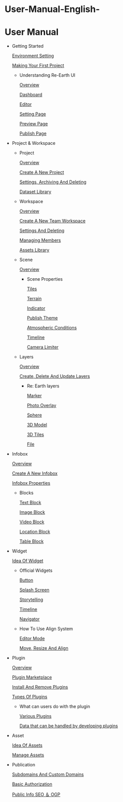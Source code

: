 # User-Manual-English-
# User Manual

- Getting Started
    
    [Environment Setting](https://github.com/CS-eukarya/User-Manual-English-/blob/Getting-Started/Environment%20Setting.md)
    
    [Making Your First Project](https://github.com/CS-eukarya/User-Manual-English-/blob/Getting-Started/Making%20Your%20First%20Project.md)
    
    - Understanding Re-Earth UI
        
        [Overview](https://github.com/CS-eukarya/User-Manual-English-/blob/Understanding-Re-Earth-UI/Overview%20for%20Understanding%20Re-Earth%20UI.md)
        
        [Dashboard](https://github.com/CS-eukarya/User-Manual-English-/blob/Understanding-Re-Earth-UI/Dashboard.md)
        
        [Editor](https://github.com/CS-eukarya/User-Manual-English-/blob/Understanding-Re-Earth-UI/Editor.md)
        
        [Setting Page](https://github.com/CS-eukarya/User-Manual-English-/blob/Understanding-Re-Earth-UI/Setting%20Page.md)
        
        [Preview Page](https://github.com/CS-eukarya/User-Manual-English-/blob/Understanding-Re-Earth-UI/Preview%20Page.md)
        
        [Publish Page](https://github.com/CS-eukarya/User-Manual-English-/blob/Understanding-Re-Earth-UI/Publish%20Page.md)
        
- Project & Workspace
    - Project
        
        [Overview](https://github.com/CS-eukarya/User-Manual-English-/blob/96d54ce0b2045e18fe263998655997c0a0c9a073/Overview%20for%20Project.md)
        
        [Create A New Project](https://github.com/CS-eukarya/User-Manual-English-/blob/96d54ce0b2045e18fe263998655997c0a0c9a073/Create%20A%20New%20Project.md)
        
        [Settings, Archiving And Deleting](https://github.com/CS-eukarya/User-Manual-English-/blob/96d54ce0b2045e18fe263998655997c0a0c9a073/Settings%2C%20Archiving%20And%20Deleting.md)
        
        [Dataset Library](https://github.com/CS-eukarya/User-Manual-English-/blob/96d54ce0b2045e18fe263998655997c0a0c9a073/Dataset%20Library.md)
        
    - Workspace
        
        [Overview](https://github.com/CS-eukarya/User-Manual-English-/blob/5efc259110ffba26524fa9f281c5405d8581b5d1/Overview%20for%20workspace.md)
        
        [Create A New Team Workspace](https://github.com/CS-eukarya/User-Manual-English-/blob/5efc259110ffba26524fa9f281c5405d8581b5d1/Create%20A%20New%20Team%20Workspace.md)
        
        [Settings And Deleting](https://github.com/CS-eukarya/User-Manual-English-/blob/5efc259110ffba26524fa9f281c5405d8581b5d1/Settings%20And%20Deleting.md)
        
        [Managing Members](https://github.com/CS-eukarya/User-Manual-English-/blob/5efc259110ffba26524fa9f281c5405d8581b5d1/Managing%20Members.md)
        
        [Assets Library](https://github.com/CS-eukarya/User-Manual-English-/blob/5efc259110ffba26524fa9f281c5405d8581b5d1/Assets%20Library.md)
        
    - Scene
        
        [Overview](https://github.com/CS-eukarya/User-Manual-English-/blob/3c5ed956a9ffc94cbd543ddfe0a9a54465b87c82/Overview%20for%20Scene.md)
        
        - Scene Properties
            
            [Tiles ](https://github.com/CS-eukarya/User-Manual-English-/blob/c34dbd7baddd02b2a04d4b0f5b4688af9a2eb945/Tiles.md)
            
            [Terrain](https://github.com/CS-eukarya/User-Manual-English-/blob/c34dbd7baddd02b2a04d4b0f5b4688af9a2eb945/Terrain.md)
            
            [Indicator](https://github.com/CS-eukarya/User-Manual-English-/blob/c34dbd7baddd02b2a04d4b0f5b4688af9a2eb945/Indicator.md)
            
            [Publish Theme ](https://github.com/CS-eukarya/User-Manual-English-/blob/c34dbd7baddd02b2a04d4b0f5b4688af9a2eb945/Publish%20Theme.md)
            
            [Atmospheric Conditions ](https://github.com/CS-eukarya/User-Manual-English-/blob/c34dbd7baddd02b2a04d4b0f5b4688af9a2eb945/Atmospheric%20Conditions.md)
            
            [Timeline ](https://github.com/CS-eukarya/User-Manual-English-/blob/c34dbd7baddd02b2a04d4b0f5b4688af9a2eb945/Timeline%20for%20Scene.md)
            
            [Camera Limiter](https://github.com/CS-eukarya/User-Manual-English-/blob/c34dbd7baddd02b2a04d4b0f5b4688af9a2eb945/Camera%20Limiter.md)
            
    - Layers
        
        [Overview](https://github.com/CS-eukarya/User-Manual-English-/blob/8f4c780b9e4c8c6a5eef4fa998fa4838ed4a6adf/Overview%20for%20Layer.md)
        
        [Create, Delete And Update Layers ](https://github.com/CS-eukarya/User-Manual-English-/blob/8f4c780b9e4c8c6a5eef4fa998fa4838ed4a6adf/Create%2C%20Delete%20And%20Update%20Layers.md)
        
        - Re: Earth layers
            
            [Marker](https://github.com/CS-eukarya/User-Manual-English-/blob/fd8b66d91369ac5f97d02439c38f67ac4fdcab76/Marker.md)
            
            [Photo Overlay](https://github.com/CS-eukarya/User-Manual-English-/blob/fd8b66d91369ac5f97d02439c38f67ac4fdcab76/Photo%20Overlay.md)
            
            [Sphere](https://github.com/CS-eukarya/User-Manual-English-/blob/fd8b66d91369ac5f97d02439c38f67ac4fdcab76/Sphere.md)
            
            [3D Model](https://github.com/CS-eukarya/User-Manual-English-/blob/fd8b66d91369ac5f97d02439c38f67ac4fdcab76/3D%20Model.md)
            
            [3D Tiles](https://github.com/CS-eukarya/User-Manual-English-/blob/fd8b66d91369ac5f97d02439c38f67ac4fdcab76/3D%20Tiles.md)
            
            [File](https://github.com/CS-eukarya/User-Manual-English-/blob/fd8b66d91369ac5f97d02439c38f67ac4fdcab76/File.md)
            
- Infobox
    
    [Overview ](https://github.com/CS-eukarya/User-Manual-English-/blob/d67b077c0cc0b60a31390c1c0ce7b71574d3f759/Overview%20for%20Info%20Box.md)
    
    [Create A New Infobox](https://github.com/CS-eukarya/User-Manual-English-/blob/d67b077c0cc0b60a31390c1c0ce7b71574d3f759/Create%20A%20New%20Infobox.md)
    
    [Infobox Properties ](https://github.com/CS-eukarya/User-Manual-English-/blob/d67b077c0cc0b60a31390c1c0ce7b71574d3f759/Infobox%20Properties.md)
    
    - Blocks
        
        [Text Block ](https://github.com/CS-eukarya/User-Manual-English-/blob/5cd3059b06e1c90d3966a0af4af0990ec00c3326/Text%20Block.md)
        
        [Image Block ](https://github.com/CS-eukarya/User-Manual-English-/blob/5cd3059b06e1c90d3966a0af4af0990ec00c3326/Image%20Block.md)
        
        [Video Block ](https://github.com/CS-eukarya/User-Manual-English-/blob/5cd3059b06e1c90d3966a0af4af0990ec00c3326/Video%20Block.md)
        
        [Location Block ](https://github.com/CS-eukarya/User-Manual-English-/blob/5cd3059b06e1c90d3966a0af4af0990ec00c3326/Location%20Block.md)
        
        [Table Block ](https://github.com/CS-eukarya/User-Manual-English-/blob/5cd3059b06e1c90d3966a0af4af0990ec00c3326/Table%20Block.md)
        
- Widget
    
    [Idea Of Widget](https://github.com/CS-eukarya/User-Manual-English-/blob/e0a8a0057e6a9164039d26b90cba9f2420491010/Idea%20Of%20Widget.md)
    
    - Official Widgets
        
        [Button](https://github.com/CS-eukarya/User-Manual-English-/blob/407ee7d45025329d6edf4614f13986322ecb24c4/Button.md)
        
        [Splash Screen](https://github.com/CS-eukarya/User-Manual-English-/blob/407ee7d45025329d6edf4614f13986322ecb24c4/Splash%20Screen.md)
        
        [Storytelling](https://github.com/CS-eukarya/User-Manual-English-/blob/407ee7d45025329d6edf4614f13986322ecb24c4/Storytelling.md)
        
        [Timeline](https://github.com/CS-eukarya/User-Manual-English-/blob/407ee7d45025329d6edf4614f13986322ecb24c4/Timeline%20for%20Widget.md)
        
        [Navigator](https://github.com/CS-eukarya/User-Manual-English-/blob/407ee7d45025329d6edf4614f13986322ecb24c4/Navigator.md)
        
    - How To Use Align System
        
        [Editor Mode](https://github.com/CS-eukarya/User-Manual-English-/blob/b5f25d4d507e6305d61ea2c745c227d59aa4adf9/Editor%20Mode.md)
        
        [Move, Resize And Align](https://github.com/CS-eukarya/User-Manual-English-/blob/b5f25d4d507e6305d61ea2c745c227d59aa4adf9/Move%2C%20Resize%20And%20Align.md)
        
- Plugin
    
    [Overview](https://github.com/CS-eukarya/User-Manual-English-/blob/d8cdb329579b130ae64cef42876e63d5f58a9233/Overview%20for%20Plugin.md)
    
    [Plugin Marketplace ](https://github.com/CS-eukarya/User-Manual-English-/blob/d8cdb329579b130ae64cef42876e63d5f58a9233/Plugin%20Marketplace.md)
    
    [Install And Remove Plugins](https://github.com/CS-eukarya/User-Manual-English-/blob/d8cdb329579b130ae64cef42876e63d5f58a9233/Install%20And%20Remove%20Plugins.md)
    
    [Types Of Plugins](https://github.com/CS-eukarya/User-Manual-English-/blob/d8cdb329579b130ae64cef42876e63d5f58a9233/Types%20Of%20Plugins.md)
    
    - What can users do with the plugin
        
        [Various Plugins](https://github.com/CS-eukarya/User-Manual-English-/blob/dc400a9d8bf336b3d5df37befdfd17c6b946e5e9/Various%20Plugins.md)
        
        [Data that can be handled by developing plugins](https://github.com/CS-eukarya/User-Manual-English-/blob/dc400a9d8bf336b3d5df37befdfd17c6b946e5e9/Data%20that%20can%20be%20handled%20by%20developing%20plugins.md)
        
- Asset
    
    [Idea Of Assets](https://github.com/CS-eukarya/User-Manual-English-/blob/e0770b686bf93933acea425fd2fc34065cf56c0b/Idea%20Of%20Assets.md)
    
    [Manage Assets](https://github.com/CS-eukarya/User-Manual-English-/blob/e0770b686bf93933acea425fd2fc34065cf56c0b/Manage%20Assets.md)
    
- Publication
    
    [Subdomains And Custom Domains](https://github.com/CS-eukarya/User-Manual-English-/blob/2d84705b0dd08e0a1b55d43003706517579361ff/Subdomains%20And%20Custom%20Domains.md)
    
    [Basic Authorization](https://github.com/CS-eukarya/User-Manual-English-/blob/2d84705b0dd08e0a1b55d43003706517579361ff/Basic%20Authorization.md)
    
    [Public Info SEO ＆ OGP](https://github.com/CS-eukarya/User-Manual-English-/blob/2d84705b0dd08e0a1b55d43003706517579361ff/Public%20Info%20SEO%20%EF%BC%86%20OGP.md)
    
